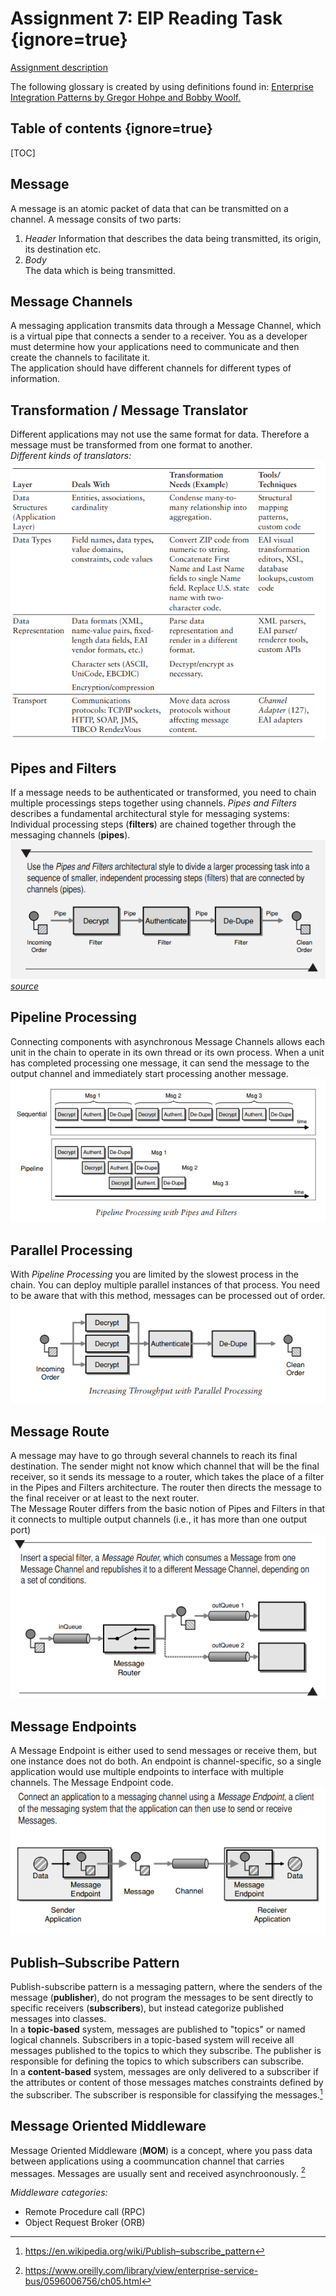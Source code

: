 # Assignment 7: EIP Reading Task {ignore=true}

[Assignment description](https://datsoftlyngby.github.io/soft2020fall/resources/0dc4c4f6-A7-EIP.pdf)

The following glossary is created by using definitions found in: [Enterprise Integration Patterns by Gregor Hohpe and Bobby Woolf.](https://www.enterpriseintegrationpatterns.com/docs/EnterpriseIntegrationPatterns_HohpeWoolf_ch03.pdf)

## Table of contents {ignore=true}

[TOC]

## Message

A message is an atomic packet of data that can be transmitted on a channel. A message consits of two parts:

1. _Header_
   Information that describes the data being transmitted, its origin, its destination etc.
2. _Body_  
   The data which is being transmitted.

## Message Channels

A messaging application transmits data through a Message Channel, which is a virtual pipe that connects a sender to a receiver. You as a developer must determine how your applications need to communicate and then create the channels to facilitate it.  
 The application should have different channels for different types of information.

## Transformation / Message Translator

Different applications may not use the same format for data. Therefore a message must be transformed from one format to another.  
 _Different kinds of translators:_
![](img/2020-11-03-14-42-08.png)

## Pipes and Filters

If a message needs to be authenticated or transformed, you need to chain multiple processings steps together using channels. _Pipes and Filters_ describes a fundamental architectural style for messaging systems: Individual processing steps (**filters**) are chained together through the messaging channels (**pipes**).  
 ![An incoming order is sent through a Pipe to be decrypted, then through another pipe to be authenticated, then through another pipe to be De-Duped and finally through a Pipe to the receiver.](img/2020-11-03-14-13-49.png)
<em>[source](https://www.enterpriseintegrationpatterns.com/docs/EnterpriseIntegrationPatterns_HohpeWoolf_ch03.pdf#page=15)</em>

## Pipeline Processing

Connecting components with asynchronous Message Channels allows each unit in the chain to operate in its own thread or its own process. When a unit has completed processing one message, it can send the message to the output channel and immediately start processing another message.  
 ![](img/2020-11-03-14-24-17.png)

## Parallel Processing

With _Pipeline Processing_ you are limited by the slowest process in the chain. You can deploy multiple parallel instances of that process. You need to be aware that with this method, messages can be processed out of order.  
 ![](img/2020-11-03-14-26-55.png)

## Message Route

A message may have to go through several channels to reach its final destination. The sender might not know which channel that will be the final receiver, so it sends its message to a router, which takes the place of a filter in the Pipes and Filters architecture. The router then directs the message to the final receiver or at least to the next router.  
 The Message Router differs from the basic notion of Pipes and Filters in
that it connects to multiple output channels (i.e., it has more than one output
port)  
 ![](img/2020-11-03-14-36-02.png)

## Message Endpoints

A Message Endpoint is either used to send messages or receive them, but one instance does not do both. An endpoint is channel-specific, so a single application would use multiple endpoints to interface with multiple channels. The Message Endpoint code.  
 ![](img/2020-11-03-14-53-46.png)

## Publish–Subscribe Pattern

Publish-subscribe pattern is a messaging pattern, where the senders of the message (**publisher**), do not program the messages to be sent directly to specific receivers (**subscribers**), but instead categorize published messages into classes.  
 In a **topic-based** system, messages are published to "topics" or named logical channels. Subscribers in a topic-based system will receive all messages published to the topics to which they subscribe. The publisher is responsible for defining the topics to which subscribers can subscribe.  
 In a **content-based** system, messages are only delivered to a subscriber if the attributes or content of those messages matches constraints defined by the subscriber. The subscriber is responsible for classifying the messages.[^1]
[^1]: https://en.wikipedia.org/wiki/Publish–subscribe_pattern

## Message Oriented Middleware

Message Oriented Middleware (**MOM**) is a concept, where you pass data between applications using a coommuncation channel that carries messages. Messages are usually sent and received asynchroonously. [^2]
[^2]: https://www.oreilly.com/library/view/enterprise-service-bus/0596006756/ch05.html

_Middleware categories:_

- Remote Procedure call (RPC)
- Object Request Broker (ORB)
